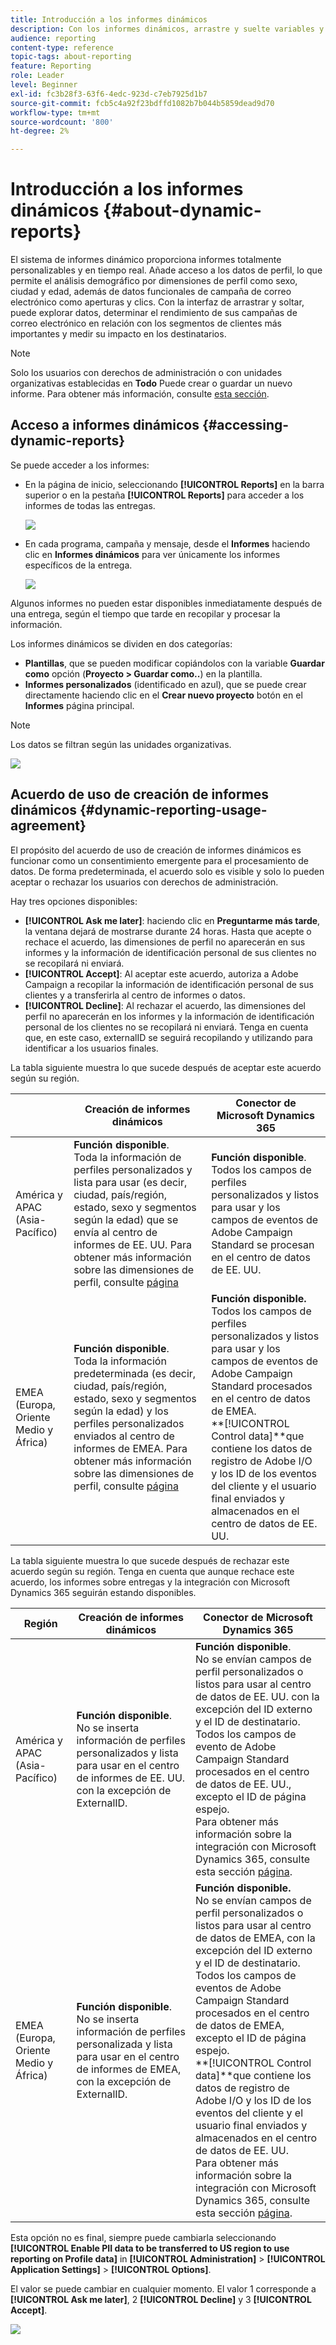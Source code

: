 ```yaml
---
title: Introducción a los informes dinámicos
description: Con los informes dinámicos, arrastre y suelte variables y dimensiones en su entorno de forma libre y analice el éxito de sus campañas.
audience: reporting
content-type: reference
topic-tags: about-reporting
feature: Reporting
role: Leader
level: Beginner
exl-id: fc3b28f3-63f6-4edc-923d-c7eb7925d1b7
source-git-commit: fcb5c4a92f23bdffd1082b7b044b5859dead9d70
workflow-type: tm+mt
source-wordcount: '800'
ht-degree: 2%

---
```


# Introducción a los informes dinámicos {#about-dynamic-reports}

El sistema de informes dinámico proporciona informes totalmente personalizables y en tiempo real. Añade acceso a los datos de perfil, lo que permite el análisis demográfico por dimensiones de perfil como sexo, ciudad y edad, además de datos funcionales de campaña de correo electrónico como aperturas y clics. Con la interfaz de arrastrar y soltar, puede explorar datos, determinar el rendimiento de sus campañas de correo electrónico en relación con los segmentos de clientes más importantes y medir su impacto en los destinatarios.

>[!NOTE]
>
>Solo los usuarios con derechos de administración o con unidades organizativas establecidas en **Todo** Puede crear o guardar un nuevo informe. Para obtener más información, consulte [esta sección](../../administration/using/users-management.md).

## Acceso a informes dinámicos {#accessing-dynamic-reports}

Se puede acceder a los informes:

* En la página de inicio, seleccionando **[!UICONTROL Reports]** en la barra superior o en la pestaña **[!UICONTROL Reports]** para acceder a los informes de todas las entregas.

  ![](assets/campaign_reports_access.png)

* En cada programa, campaña y mensaje, desde el **Informes** haciendo clic en **Informes dinámicos** para ver únicamente los informes específicos de la entrega.

  ![](assets/campaign_reports_description.png)

Algunos informes no pueden estar disponibles inmediatamente después de una entrega, según el tiempo que tarde en recopilar y procesar la información.

Los informes dinámicos se dividen en dos categorías:

* **Plantillas**, que se pueden modificar copiándolos con la variable **Guardar como** opción (**Proyecto > Guardar como..**) en la plantilla.
* **Informes personalizados** (identificado en azul), que se puede crear directamente haciendo clic en el **Crear nuevo proyecto** botón en el **Informes** página principal.

>[!NOTE]
>
>Los datos se filtran según las unidades organizativas.

![](assets/dynamic_report_overview.png)

## Acuerdo de uso de creación de informes dinámicos {#dynamic-reporting-usage-agreement}

El propósito del acuerdo de uso de creación de informes dinámicos es funcionar como un consentimiento emergente para el procesamiento de datos. De forma predeterminada, el acuerdo solo es visible y solo lo pueden aceptar o rechazar los usuarios con derechos de administración.

Hay tres opciones disponibles:

* **[!UICONTROL Ask me later]**: haciendo clic en **Preguntarme más tarde**, la ventana dejará de mostrarse durante 24 horas. Hasta que acepte o rechace el acuerdo, las dimensiones de perfil no aparecerán en sus informes y la información de identificación personal de sus clientes no se recopilará ni enviará.
* **[!UICONTROL Accept]**: Al aceptar este acuerdo, autoriza a Adobe Campaign a recopilar la información de identificación personal de sus clientes y a transferirla al centro de informes o datos.
* **[!UICONTROL Decline]**: Al rechazar el acuerdo, las dimensiones del perfil no aparecerán en los informes y la información de identificación personal de los clientes no se recopilará ni enviará. Tenga en cuenta que, en este caso, externalID se seguirá recopilando y utilizando para identificar a los usuarios finales.

La tabla siguiente muestra lo que sucede después de aceptar este acuerdo según su región.

|  | Creación de informes dinámicos | Conector de Microsoft Dynamics 365 |
|---|---|---|
| América y APAC (Asia-Pacífico) | **Función disponible**. <br>Toda la información de perfiles personalizados y lista para usar (es decir, ciudad, país/región, estado, sexo y segmentos según la edad) que se envía al centro de informes de EE. UU. Para obtener más información sobre las dimensiones de perfil, consulte [página](../../reporting/using/list-of-components-.md) | **Función disponible**. <br>Todos los campos de perfiles personalizados y listos para usar y los campos de eventos de Adobe Campaign Standard se procesan en el centro de datos de EE. UU. |
| EMEA (Europa, Oriente Medio y África) | **Función disponible**. <br>Toda la información predeterminada (es decir, ciudad, país/región, estado, sexo y segmentos según la edad) y los perfiles personalizados enviados al centro de informes de EMEA. Para obtener más información sobre las dimensiones de perfil, consulte [página](../../reporting/using/list-of-components-.md) | **Función disponible.** <br>Todos los campos de perfiles personalizados y listos para usar y los campos de eventos de Adobe Campaign Standard procesados en el centro de datos de EMEA. <br>**[!UICONTROL Control data]**que contiene los datos de registro de Adobe I/O y los ID de los eventos del cliente y el usuario final enviados y almacenados en el centro de datos de EE. UU. |

La tabla siguiente muestra lo que sucede después de rechazar este acuerdo según su región. Tenga en cuenta que aunque rechace este acuerdo, los informes sobre entregas y la integración con Microsoft Dynamics 365 seguirán estando disponibles.

| Región | Creación de informes dinámicos | Conector de Microsoft Dynamics 365 |
|---|---|---|
| América y APAC (Asia-Pacífico) | **Función disponible**. <br> No se inserta información de perfiles personalizados y lista para usar en el centro de informes de EE. UU. con la excepción de ExternalID. | **Función disponible**. <br>No se envían campos de perfil personalizados o listos para usar al centro de datos de EE. UU. con la excepción del ID externo y el ID de destinatario. <br>Todos los campos de evento de Adobe Campaign Standard procesados en el centro de datos de EE. UU., excepto el ID de página espejo. <br>Para obtener más información sobre la integración con Microsoft Dynamics 365, consulte esta sección [página](../../integrating/using/d365-acs-get-started.md). |
| EMEA (Europa, Oriente Medio y África) | **Función disponible**. <br>No se inserta información de perfiles personalizada y lista para usar en el centro de informes de EMEA, con la excepción de ExternalID. | **Función disponible.** <br>No se envían campos de perfil personalizados o listos para usar al centro de datos de EMEA, con la excepción del ID externo y el ID de destinatario. <br>Todos los campos de eventos de Adobe Campaign Standard procesados en el centro de datos de EMEA, excepto el ID de página espejo.  <br>**[!UICONTROL Control data]**que contiene los datos de registro de Adobe I/O y los ID de los eventos del cliente y el usuario final enviados y almacenados en el centro de datos de EE. UU.<br>Para obtener más información sobre la integración con Microsoft Dynamics 365, consulte esta sección [página](../../integrating/using/d365-acs-get-started.md). |

Esta opción no es final, siempre puede cambiarla seleccionando **[!UICONTROL Enable PII data to be transferred to US region to use reporting on Profile data]** in **[!UICONTROL Administration]** > **[!UICONTROL Application Settings]** > **[!UICONTROL Options]**.

El valor se puede cambiar en cualquier momento. El valor 1 corresponde a **[!UICONTROL Ask me later]**, 2 **[!UICONTROL Decline]** y 3 **[!UICONTROL Accept]**.

![](assets/pii_window_2.png)
